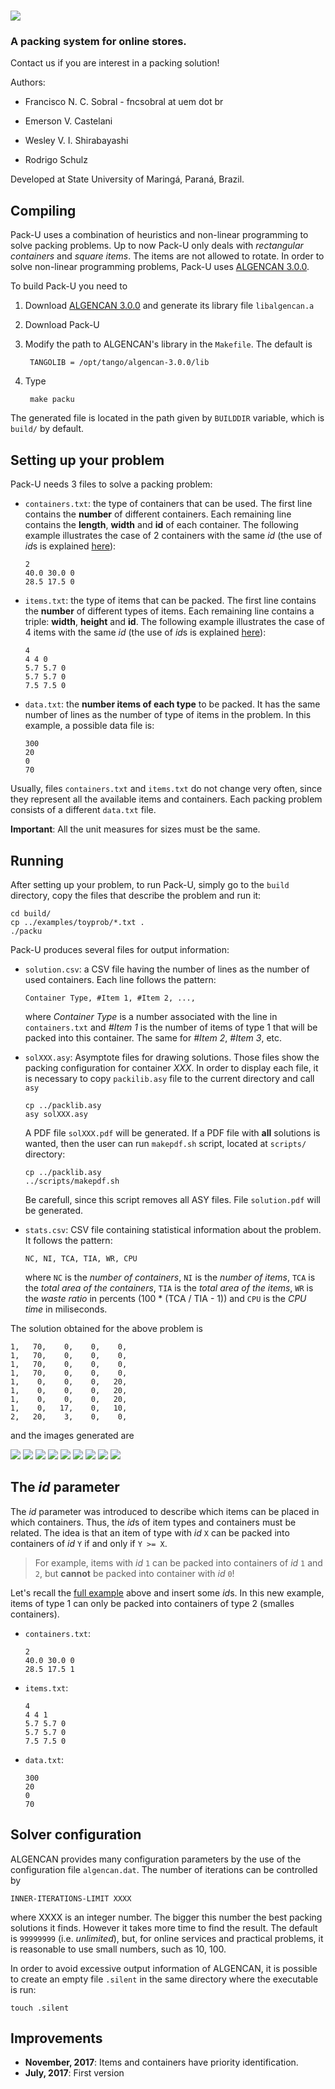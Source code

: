 # ![][logo]

### A packing system for online stores.


Contact us if you are interest in a packing solution!

Authors:

  - Francisco N. C. Sobral - fncsobral at uem dot br

  - Emerson V. Castelani
  
  - Wesley V. I. Shirabayashi
  
  - Rodrigo Schulz 

Developed at State University of Maringá, Paraná, Brazil.

## Compiling

Pack-U uses a combination of heuristics and non-linear programming to
solve packing problems. Up to now Pack-U only deals with *rectangular
containers* and *square items*. The items are not allowed to
rotate. In order to solve non-linear programming problems, Pack-U uses
[ALGENCAN 3.0.0][algencan].

To build Pack-U you need to

  1. Download [ALGENCAN 3.0.0][algencan] and generate its library file
  `libalgencan.a`

  1. Download Pack-U

  1. Modify the path to ALGENCAN's library in the `Makefile`. The
  default is

          TANGOLIB = /opt/tango/algencan-3.0.0/lib

  1. Type
  
          make packu

The generated file is located in the path given by `BUILDDIR`
variable, which is `build/` by default.

## Setting up your problem <A ID="setting"></A>

Pack-U needs 3 files to solve a packing problem:

  - `containers.txt`: the type of containers that can be used. The
    first line contains the **number** of different containers. Each
    remaining line contains the **length**, **width** and **id** of
    each container. The following example illustrates the case of 2
    containers with the same *id* (the use of *id*s is explained
    [here](#ID)):

		2
		40.0 30.0 0
		28.5 17.5 0

  - `items.txt`: the type of items that can be packed. The first line
    contains the **number** of different types of items. Each
    remaining line contains a triple: **width**, **height** and
    **id**. The following example illustrates the case of 4 items with
    the same *id* (the use of *id*s is explained [here](#ID)):

        4
        4 4 0
        5.7 5.7 0
        5.7 5.7 0
        7.5 7.5 0

  - `data.txt`: the **number items of each type** to be packed. It has
    the same number of lines as the number of type of items in the
    problem. In this example, a possible data file is:

        300
        20
        0
        70

Usually, files `containers.txt` and `items.txt` do not change very
often, since they represent all the available items and
containers. Each packing problem consists of a different `data.txt`
file.

**Important**: All the unit measures for sizes must be the same.

## Running

After setting up your problem, to run Pack-U, simply go to the `build`
directory, copy the files that describe the problem and run it:

    cd build/
    cp ../examples/toyprob/*.txt .
    ./packu

Pack-U produces several files for output information:

  - `solution.csv`: a CSV file having the number of lines as the
    number of used containers. Each line follows the pattern:

        Container Type, #Item 1, #Item 2, ...,
	
    where *Container Type* is a number associated with the line in
    `containers.txt` and *#Item 1* is the number of items of type 1
    that will be packed into this container. The same for *#Item 2*,
    *#Item 3*, etc.

  - `solXXX.asy`: Asymptote files for drawing solutions. Those files
    show the packing configuration for container *XXX*. In order to
    display each file, it is necessary to copy `packilib.asy` file to
    the current directory and call `asy`

        cp ../packlib.asy
        asy solXXX.asy

    A PDF file `solXXX.pdf` will be generated. If a PDF file with
    **all** solutions is wanted, then the user can run
    `makepdf.sh` script, located at `scripts/` directory:

        cp ../packlib.asy
        ../scripts/makepdf.sh

    Be carefull, since this script removes all ASY files. File
    `solution.pdf` will be generated.

  - `stats.csv`: CSV file containing statistical information about the
    problem. It follows the pattern:

        NC, NI, TCA, TIA, WR, CPU

    where `NC` is the *number of containers*, `NI` is the *number of
    items*, `TCA` is the *total area of the containers*, `TIA` is the
    *total area of the items*, `WR` is the *waste ratio* in percents
    (100 * (TCA / TIA - 1)) and `CPU` is the *CPU time* in
    miliseconds.

The solution obtained for the above problem is

    1,   70,    0,    0,    0,
    1,   70,    0,    0,    0,
    1,   70,    0,    0,    0,
    1,   70,    0,    0,    0,
    1,    0,    0,    0,   20,
    1,    0,    0,    0,   20,
    1,    0,    0,    0,   20,
    1,    0,   17,    0,   10,
    2,   20,    3,    0,    0,

and the images generated are

![][sol0] ![][sol1] ![][sol2]
![][sol3] ![][sol4] ![][sol5]
![][sol6] ![][sol7] ![][sol8]

## The *id* parameter <A ID="ID"></A>

The *id* parameter was introduced to describe which items can be
placed in which containers. Thus, the *id*s of item types and
containers must be related. The idea is that an item of type with *id*
`X` can be packed into containers of *id* `Y` if and only if `Y >= X`.

> For example, items with *id* `1` can be packed into containers of
> *id* `1` and `2`, but **cannot** be packed into container with *id*
> `0`!

Let's recall the [full example](#setting) above and insert some
*id*s. In this new example, items of type 1 can only be packed into
containers of type 2 (smalles containers).

  - `containers.txt`:

        2
       	40.0 30.0 0
        28.5 17.5 1

  - `items.txt`:

        4
        4 4 1
        5.7 5.7 0
        5.7 5.7 0
        7.5 7.5 0

  - `data.txt`:

        300
        20
        0
        70


## Solver configuration

ALGENCAN provides many configuration parameters by the use of the
configuration file `algencan.dat`. The number of iterations can be
controlled by

    INNER-ITERATIONS-LIMIT XXXX

where XXXX is an integer number. The bigger this number the best
packing solutions it finds. However it takes more time to find the
result. The default is `99999999` (i.e. *unlimited*), but, for online
services and practical problems, it is reasonable to use small
numbers, such as 10, 100.

In order to avoid excessive output information of ALGENCAN, it is possible to
create an empty file `.silent` in the same directory where the
executable is run:

    touch .silent

## Improvements

  - **November, 2017**: Items and containers have priority
      identification.
  - **July, 2017**: First version

[logo]: docs/images/packu-logo.png

[sol0]: docs/images/sol0.png
[sol1]: docs/images/sol1.png
[sol2]: docs/images/sol2.png
[sol3]: docs/images/sol3.png
[sol4]: docs/images/sol4.png
[sol5]: docs/images/sol5.png
[sol6]: docs/images/sol6.png
[sol7]: docs/images/sol7.png
[sol8]: docs/images/sol8.png

[algencan]: http://www.ime.usp.br/~egbirgin/tango
